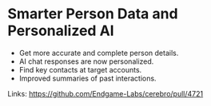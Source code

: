 # Smarter Person Data and Personalized AI

*   Get more accurate and complete person details.
*   AI chat responses are now personalized.
*   Find key contacts at target accounts.
*   Improved summaries of past interactions.

Links:
https://github.com/Endgame-Labs/cerebro/pull/4721
